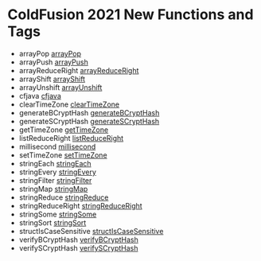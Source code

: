 # ColdFusion 2021 New Functions and Tags

- arrayPop [arrayPop](../functions/arraypop.md)
- arrayPush [arrayPush](../functions/arraypush.md)
- arrayReduceRight [arrayReduceRight](../functions/arrayreduceright.md)
- arrayShift [arrayShift](../functions/arrayshift.md)
- arrayUnshift [arrayUnshift](../functions/arrayunshift.md)
- cfjava [cfjava](../tags/cfjava.md)
- clearTimeZone [clearTimeZone](../functions/cleartimezone.md)
- generateBCryptHash [generateBCryptHash](../functions/generatebcrypthash.md)
- generateSCryptHash [generateSCryptHash](../functions/generatescrypthash.md)
- getTimeZone [getTimeZone](../functions/gettimezone.md)
- listReduceRight [listReduceRight](../functions/listreduceright.md)
- millisecond [millisecond](../functions/millisecond.md)
- setTimeZone [setTimeZone](../functions/settimezone.md)
- stringEach [stringEach](../functions/stringeach.md)
- stringEvery [stringEvery](../functions/stringevery.md)
- stringFilter [stringFilter](../functions/stringfilter.md)
- stringMap [stringMap](../functions/stringmap.md)
- stringReduce [stringReduce](../functions/stringreduce.md)
- stringReduceRight [stringReduceRight](../functions/stringreduceright.md)
- stringSome [stringSome](../functions/stringsome.md)
- stringSort [stringSort](../functions/stringsort.md)
- structIsCaseSensitive [structIsCaseSensitive](../functions/structiscasesensitive.md)
- verifyBCryptHash [verifyBCryptHash](../functions/verifybcrypthash.md)
- verifySCryptHash [verifySCryptHash](../functions/verifyscrypthash.md)

